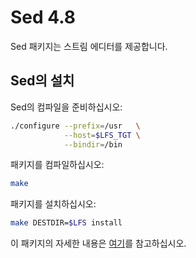 # Sed 4.8

Sed 패키지는 스트림 에디터를 제공합니다.

## Sed의 설치

Sed의 컴파일을 준비하십시오:

```sh
./configure --prefix=/usr   \
            --host=$LFS_TGT \
            --bindir=/bin
```

패키지를 컴파일하십시오:

```sh
make
```

패키지를 설치하십시오:

```sh
make DESTDIR=$LFS install
```

이 패키지의 자세한 내용은 [여기](/8/29.html)를 참고하십시오.